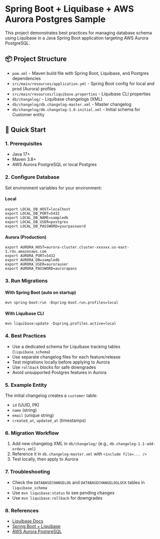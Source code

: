 # Spring Boot + Liquibase + AWS Aurora Postgres Sample

This project demonstrates best practices for managing database schema using Liquibase in a Java Spring Boot application targeting AWS Aurora PostgreSQL.

## 📦 Project Structure

- `pom.xml` - Maven build file with Spring Boot, Liquibase, and Postgres dependencies
- `src/main/resources/application.yml` - Spring Boot config for local and prod (Aurora) profiles
- `src/main/resources/liquibase.properties` - Liquibase CLI properties
- `db/changelog/` - Liquibase changelogs (XML)
- `db/changelog/db.changelog-master.xml` - Master changelog
- `db/changelog/db.changelog-1.0-initial.xml` - Initial schema for Customer entity

## 🚀 Quick Start

### 1. Prerequisites
- Java 17+
- Maven 3.8+
- AWS Aurora PostgreSQL or local Postgres

### 2. Configure Database
Set environment variables for your environment:

#### Local
```
export LOCAL_DB_HOST=localhost
export LOCAL_DB_PORT=5432
export LOCAL_DB_NAME=sampledb
export LOCAL_DB_USER=postgres
export LOCAL_DB_PASSWORD=yourpassword
```

#### Aurora (Production)
```
export AURORA_HOST=aurora-cluster.cluster-xxxxxx.us-east-1.rds.amazonaws.com
export AURORA_PORT=5432
export AURORA_DB=sampledb
export AURORA_USER=aurorauser
export AURORA_PASSWORD=aurorapass
```

### 3. Run Migrations

#### With Spring Boot (auto on startup)
```
mvn spring-boot:run -Dspring-boot.run.profiles=local
```

#### With Liquibase CLI
```
mvn liquibase:update -Dspring.profiles.active=local
```

### 4. Best Practices
- Use a dedicated schema for Liquibase tracking tables (`liquibase_schema`)
- Use separate changelog files for each feature/release
- Test migrations locally before applying to Aurora
- Use `rollback` blocks for safe downgrades
- Avoid unsupported Postgres features in Aurora

### 5. Example Entity
The initial changelog creates a `customer` table:
- `id` (UUID, PK)
- `name` (string)
- `email` (unique string)
- `created_at`, `updated_at` (timestamps)

### 6. Migration Workflow
1. Add new changelog XML in `db/changelog/` (e.g., `db.changelog-1.1-add-orders.xml`)
2. Reference it in `db.changelog-master.xml` with `<include file=... />`
3. Test locally, then apply to Aurora

### 7. Troubleshooting
- Check the `DATABASECHANGELOG` and `DATABASECHANGELOGLOCK` tables in `liquibase_schema`
- Use `mvn liquibase:status` to see pending changes
- Use `mvn liquibase:rollback` for downgrades

### 8. References
- [Liquibase Docs](https://docs.liquibase.com/)
- [Spring Boot + Liquibase](https://docs.spring.io/spring-boot/docs/current/reference/html/howto.html#howto.data-initialization.migration-tool.liquibase)
- [AWS Aurora PostgreSQL](https://docs.aws.amazon.com/AmazonRDS/latest/AuroraUserGuide/AuroraPostgreSQL.Reference.html) 